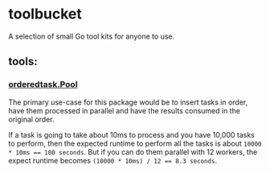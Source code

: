 # toolbucket
A selection of small Go tool kits for anyone to use.

## tools:

### [orderedtask.Pool](./orderedtask)
The primary use-case for this package would be to insert tasks in order, have them
processed in parallel and have the results consumed in the original order.  

If a task is going to take about 10ms to process and you have 10,000 tasks to perform, then the expected runtime
to perform all the tasks is about `10000 * 10ms == 100 seconds`.  But if you can do them 
parallel with 12 workers, the expect runtime becomes `(10000 * 10ms) / 12 == 8.3 seconds`.

